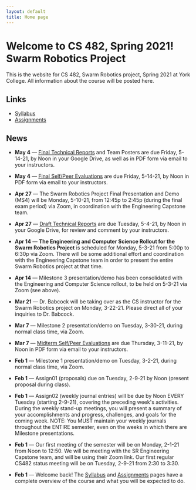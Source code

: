 ```yaml
---
layout: default
title: Home page
---
```


# Welcome to CS 482, Spring 2021!<br>Swarm Robotics Project

This is the website for CS 482, Swarm Robotics project, Spring 2021 at York College.
All information about the course will be posted here.

## Links

* [Syllabus](syllabus.html)
* [Assignments](assign/index.html)

## News

<!--
-->

* **May 4** &mdash; [Final Technical Reports](./assign/finalreport.html) and Team Posters are due Friday, 5-14-21, by Noon in your Google Drive, as well as in PDF form via email to your instructors.

* **May 4** &mdash; [Final Self/Peer Evaluations](./assign/PeerEval-SwarmRobotics-Sp21-final.pdf) are due Friday, 5-14-21, by Noon in PDF form via email to your instructors.

* **Apr 27** &mdash; The Swarm Robotics Project Final Presentation and Demo (MS4) will be Monday, 5-10-21, from 12:45p to 2:45p (during the final exam period) via Zoom, in coordination with the Engineering Capstone team.

* **Apr 27** &mdash; [Draft Technical Reports](./assign/finalreport.html) are due Tuesday, 5-4-21, by Noon in your Google Drive, for review and comment by your instructors.

* **Apr 14** &mdash; **The Engineering and Computer Science Rollout for the Swarm Robotics Project** is scheduled for Monday, 5-3-21 from 5:00p to 6:30p via Zoom.  There will be some additional effort and coordination with the Engineering Capstone team in order to present the entire Swarm Robotics project at that time.

* **Apr 14** &mdash; Milestone 3 presentation/demo has been consolidated with the Engineering and Computer Science rollout, to be held on 5-3-21 via Zoom (see above).

* **Mar 21** &mdash; Dr. Babcock will be taking over as the CS instructor for the Swarm Robotics project on Monday, 3-22-21.  Please direct all of your inquiries to Dr. Babcock.

* **Mar 7** &mdash; Milestone 2 presentation/demo on Tuesday, 3-30-21, during normal class time, via Zoom.

* **Mar 7** &mdash; [Midterm Self/Peer Evaluations](./assign/PeerEval-SwarmRobotics-Sp21-midterm.pdf) are due Thursday, 3-11-21, by Noon in PDF form via email to your instructors.

* **Feb 1** &mdash; Milestone 1 presentation/demo on Tuesday, 3-2-21, during normal class time, via Zoom.

* **Feb 1** &mdash; Assign01 (proposals) due on Tuesday, 2-9-21 by Noon (present proposal during class).

* **Feb 1** &mdash; Assign02 (weekly journal entries) will be due by Noon EVERY Tuesday (starting 2-9-21), covering the preceding week's activities.  During the weekly stand-up meetings, you will present a summary of your accomplishments and progress, challenges, and goals for the coming week.  NOTE: You MUST maintain your weekly journals throughout the ENTIRE semester, even on the weeks in which there are Milestone presentations.

* **Feb 1** &mdash; Our first meeting of the semester will be on Monday, 2-1-21 from Noon to 12:50.  We will be meeting with the SR Engineering Capstone team, and will be using their Zoom link.  Our first regular CS482 status meeting will be on Tuesday, 2-9-21 from 2:30 to 3:30.

* **Feb 1** &mdash; Welcome back!  The [Syllabus](syllabus.html) and [Assignments](assign/index.html) pages have a complete overview of the course and what you will be expected to do.

<!-- vim:set wrap: -->
<!-- vim:set linebreak: -->
<!-- vim:set nolist: -->
